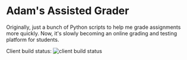 # Adam's Assisted Grader
Originally, just a bunch of Python scripts to help me grade assignments more quickly.
Now, it's slowly becoming an online grading and testing platform for students.

Client build status: ![client build status](https://github.com/HSU-S21-CS480/autograder/tree/f/53_instructor_create_course/.github/workflows/client_test.yml/badge.svg)
